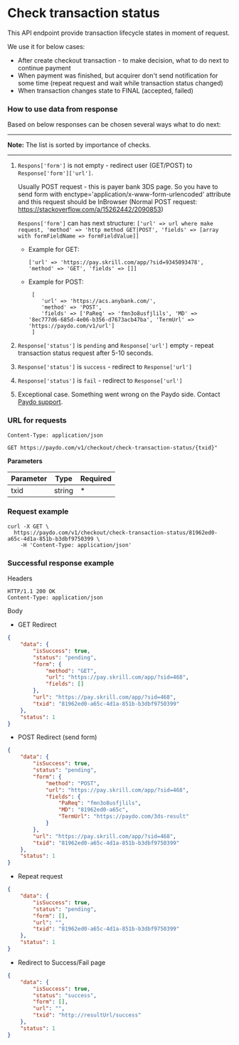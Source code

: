 # Check transaction status

This API endpoint provide transaction lifecycle states in moment of request.

We use it for below cases:
 * After create checkout transaction - to make decision, what to do next to continue payment
 * When payment was finished, but acquirer don't send notification for some time (repeat request and wait while transaction status changed)
 * When transaction changes state to FINAL (accepted, failed)
 
### How to use data from response

Based on below responses can be chosen several ways what to do next:

----
**Note:** The list is sorted by importance of checks.

----

1. `Respons['form']` is not empty - redirect user (GET/POST) to `Response['form']['url']`.

    Usually POST request - this is payer bank 3DS page. So you have to send form 
    with enctype='application/x-www-form-urlencoded' attribute and this request 
    should be InBrowser (Normal POST request: https://stackoverflow.com/a/15262442/2090853)

    `Respons['form']` can has next structure:  `['url' => url where make request, 'method' => 'http method GET|POST', 'fields' => [array with formFieldName => formFieldValue]]`

    * Example for GET:
    
        `['url' => 'https://pay.skrill.com/app/?sid=9345093478', 'method' => 'GET', 'fields' => []]`
        
    * Example for POST:
        
        ```
         [
            'url' => 'https://acs.anybank.com/',
            'method' => 'POST',
            'fields' => ['PaReq' => 'fmn3o8usfjlils', 'MD' => '8ec777d6-685d-4e06-b356-d7673acb47ba', 'TermUrl' => 'https://paydo.com/v1/url']
         ]
        ```
2. `Response['status']` is `pending` and `Response['url']` empty - repeat transaction status request after 5-10 seconds.
3. `Response['status']` is `success` - redirect to `Response['url']`
4. `Response['status']` is `fail` - redirect to `Response['url']`
5. Exceptional case. Something went wrong on the Paydo side. Contact [Paydo support](https://paydo.com/en/contact-us/).

### URL for requests

`Content-Type: application/json`

`GET https://paydo.com/v1/checkout/check-transaction-status/{txid}"`

**Parameters**

Parameter   |  Type  |  Required |
------------|--------|-----------| 
txid        | string |     *     |

### Request example

```shell script
curl -X GET \
  https://paydo.com/v1/checkout/check-transaction-status/81962ed0-a65c-4d1a-851b-b3dbf9750399 \
    -H 'Content-Type: application/json'
```

### Successful response example

Headers
```
HTTP/1.1 200 OK
Content-Type: application/json
```

Body
* GET Redirect 
```json
{
    "data": {
        "isSuccess": true,
        "status": "pending",
        "form": {
            "method": "GET",
            "url": "https://pay.skrill.com/app/?sid=468",
            "fields": []
        },
        "url": "https://pay.skrill.com/app/?sid=468",
        "txid": "81962ed0-a65c-4d1a-851b-b3dbf9750399"
    },
    "status": 1
}
```

* POST Redirect (send form)
```json
{
    "data": {
        "isSuccess": true,
        "status": "pending",
        "form": {
            "method": "POST",
            "url": "https://pay.skrill.com/app/?sid=468",
            "fields": {
                "PaReq": "fmn3o8usfjlils",
                "MD": "81962ed0-a65c",
                "TermUrl": "https://paydo.com/3ds-result"
            }
        },
        "url": "https://pay.skrill.com/app/?sid=468",
        "txid": "81962ed0-a65c-4d1a-851b-b3dbf9750399"
    },
    "status": 1
}
```

* Repeat request
```json
{
    "data": {
        "isSuccess": true,
        "status": "pending",
        "form": [],
        "url": "",
        "txid": "81962ed0-a65c-4d1a-851b-b3dbf9750399"
    },
    "status": 1
}
```

* Redirect to Success/Fail page
```json
{
    "data": {
        "isSuccess": true,
        "status": "success",
        "form": [],
        "url": "",
        "txid": "http://resultUrl/success"
    },
    "status": 1
}
```
 
 
